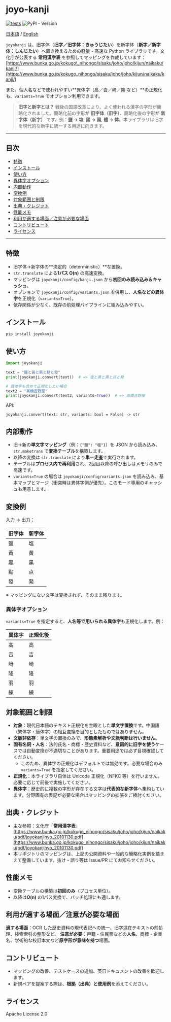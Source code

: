 # joyo-kanji  
[![tests](https://github.com/new-village/joyo-kanji/actions/workflows/tests.yml/badge.svg)](https://github.com/new-village/joyo-kanji/actions/workflows/tests.yml) ![PyPI - Version](https://img.shields.io/pypi/v/joyokanji)
  
[日本語](./README_Ja.md) / [English](./README.md)  
  
`joyokanji` は、旧字体（**旧字／旧字体：きゅうじたい**）を新字体（**新字／新字体：しんじたい**）へ置き換えるための軽量・高速な Python ライブラリです。文化庁が公表する **常用漢字表** を参照してマッピングを作成しています：[https://www.bunka.go.jp/kokugo\_nihongo/sisaku/joho/joho/kijun/naikaku/kanji/](https://www.bunka.go.jp/kokugo_nihongo/sisaku/joho/joho/kijun/naikaku/kanji/)

また、個人名などで使われやすい**異体字（髙／𠮷／﨑／隆 など）**の正規化も、`variants=True` でオプション利用できます。

> **旧字と新字とは？**
> 戦後の国語改革により、よく使われる漢字の字形が簡略化されました。簡略化前の字形が **旧字体（旧字）**、簡略化後の字形が **新字体（新字）** です。例：**鹽 → 塩**, **國 → 国**, **體 → 体**。本ライブラリは旧字を現代的な新字に統一する用途に向きます。

---

## 目次

* [特徴](#特徴)
* [インストール](#インストール)
* [使い方](#使い方)
* [異体字オプション](#異体字オプション)
* [内部動作](#内部動作)
* [変換例](#変換例)
* [対象範囲と制限](#対象範囲と制限)
* [出典・クレジット](#出典クレジット)
* [性能メモ](#性能メモ)
* [利用が適する場面／注意が必要な場面](#利用が適する場面注意が必要な場面)
* [コントリビュート](#コントリビュート)
* [ライセンス](#ライセンス)

---

## 特徴

* 旧字体→新字体の\*\*決定的（deterministic）\*\*な置換。
* `str.translate` による**1パス O(n)** の高速変換。
* マッピングは `joyokanji/config/kanji.json` から**初回のみ読み込み＆キャッシュ**。
* オプションで `joyokanji/config/variants.json` を併用し、**人名などの異体字**を正規化（`variants=True`）。
* 依存関係が少なく、既存の前処理パイプラインに組み込みやすい。

## インストール

```bash
pip install joyokanji
```

## 使い方

```python
import joyokanji

text = "鹽と黃と黑と點と發"
print(joyokanji.convert(text))  # => 塩と黄と黒と点と発

# 異体字も含めて正規化したい場合
text2 = "髙橋𠮷野屋"
print(joyokanji.convert(text2, variants=True))  # => 高橋吉野屋
```

API:

```
joyokanji.convert(text: str, variants: bool = False) -> str
```

## 内部動作

* 旧→新の**単文字マッピング**（例：`{"鹽": "塩"}`）を JSON から読み込み、`str.maketrans` で**変換テーブル**を構築します。
* 以降の変換は `str.translate` により**単一走査**で実行されます。
* テーブルは**プロセス内で再利用**され、2回目以降の呼び出しはメモリのみで高速です。
* `variants=True` の場合は `joyokanji/config/variants.json` を読み込み、基本マップとマージ（衝突時は異体字側が優先）。このモード専用のキャッシュも用意します。

## 変換例

入力 → 出力：

| 旧字体 | 新字体 |
| --- | --- |
| 鹽   | 塩   |
| 黃   | 黄   |
| 黑   | 黒   |
| 點   | 点   |
| 發   | 発   |

※ マッピングにない文字は変換されず、そのまま残ります。

### 異体字オプション

`variants=True` を指定すると、**人名等で用いられる異体字**も正規化します。例：

| 異体字 | 正規化後 |
| --- | --- |
| 髙 | 高 |
| 𠮷 | 吉 |
| 﨑 | 崎 |
| 隆 | 隆 |
| 羽 | 羽 |
| 練 | 練 |

## 対象範囲と制限

* **対象**：現代日本語のテキスト正規化を主眼とした**単文字置換**です。中国語（繁体字・簡体字）の相互変換を目的としたものではありません。
* **文脈非依存**：単文字の置換のみで、**形態素解析や文脈判断は行いません**。
* **固有名詞・人名**：法的氏名・商標・歴史資料など、**意図的に旧字を使う**ケースでは自動変換が不適切なことがあります。重要用途では必ず目視確認してください。
  - このため、異体字の正規化はデフォルトでは無効です。必要な場合のみ `variants=True` を指定してください。
* **正規化**：本ライブラリ自体は Unicode 正規化（NFKC 等）を行いません。必要に応じて前後で実施してください。
* **異体字**：歴史的に複数の字形が存在する文字は**代表的な新字体**へ集約しています。分野固有の表記が必要な場合はマッピングの拡張をご検討ください。

## 出典・クレジット

* 主な参照：文化庁「**常用漢字表**」
  [https://www.bunka.go.jp/kokugo_nihongo/sisaku/joho/joho/kijun/naikaku/pdf/joyokanjihyo_20101130.pdf](https://www.bunka.go.jp/kokugo_nihongo/sisaku/joho/joho/kijun/naikaku/pdf/joyokanjihyo_20101130.pdf)
* 本リポジトリのマッピングは、上記の公開資料や一般的な簡略化実例を踏まえて整備しています。抜け・誤り等は Issue/PR にてお知らせください。

## 性能メモ

* 変換テーブルの構築は**初回のみ**（プロセス単位）。
* 以降は**O(n)** の1パス変換で、バッチ処理にも適します。

## 利用が適する場面／注意が必要な場面

**適する場面**：OCR した歴史資料の現代表記への統一、旧字混在テキストの前処理、検索索引の整形など。
**注意が必要**：戸籍・住民票などの**人名**、商標・企業名、学術的な校訂本文など**原字形が意味を持つ**場面。

## コントリビュート

* マッピングの改善、テストケースの追加、英日ドキュメントの改善を歓迎します。
* 新規ペアを提案する際は、**根拠（出典）と使用例**を添えてください。

## ライセンス

Apache License 2.0
